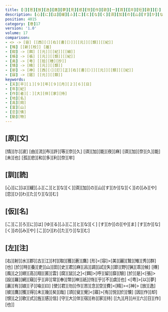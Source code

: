 ```yaml
---
title: [（][思][放][逸][鷹][夢][見][感][悦][作][歌][一][首][[并][短][歌]][）]
description: [心][に][は][緩][ふ][こ][と][な][く][須][加][の][山][す][か][な][く][の][み][や][恋][ひ][わ][た][り][な][む]
position: 4015
category: [巻]17
version: '1.0'
volume: 17
comparison:
- <> -> [容] [[西][（][右][書][）]][[元]][[類]][[紀]]
- [雉] [[新][校]] [雄]
- [鉗] -> [餌] [[元]][[紀]][[細]]
- [帳] -> [張] [[元]][[類]][[紀]]
- [奥] -> [粤] [[拾][穂][抄]]
- [情] -> [精] [[元]][[類]]
- [邪] -> [神] [[西][（][訂][正][右][書][）]][[元]][[類]][[紀]]
- [寐] -> [寤] [[元]][[類]]
keywords:
- [天][平][１][９][年][９][月][２][６][日]
- [年][紀]
- [作][者][：][大][伴][家][持]
- [地][名]
- [高][岡]
- [富][山]
- [恋][情]
- [動][物]
---
```


## [原][文]

[情][尓][波] [由][流][布][許][等][奈][久] [須][加][能][夜][麻] [須][加][奈][久][能][未][也] [孤][悲][和][多][利][奈][牟]

## [訓][読]

[心][に][は][緩][ふ][こ][と][な][く][須][加][の][山][す][か][な][く][の][み][や][恋][ひ][わ][た][り][な][む]

## [仮][名]

[こ][こ][ろ][に][は] [ゆ][る][ふ][こ][と][な][く] [す][か][の][や][ま] [す][か][な][く][の][み][や] [こ][ひ][わ][た][り][な][む]

## [左][注]

[右][射][水][郡][古][江][村][取][獲][蒼][鷹] [形]<[容]>[美][麗][鷙][雉][秀][群][也] [於][時][養][吏][山][田][史][君][麻][呂][調][試][失][節][野][猟][乖][候] [摶][風][之][翅][高][翔][匿][雲] [腐][鼠][之]<[餌]>[呼][留][靡][驗] [於][是]<[張]>[設][羅][網][窺][乎][非][常][奉][幣][神][祇][恃][乎][不][虞][也] <[粤]>[以][夢][裏][有][娘][子][喩][曰] [使][君][勿][作][苦][念][空][費]<[精]><[神]> [放][逸][彼][鷹][獲][得][未][幾][矣][哉] [須][叟][覺]<[寤]>[有][悦][於][懐] [因][作][却][恨][之][歌][式][旌][感][信] [守][大][伴][宿][祢][家][持] [[九][月][廾][六][日][作][也]]
